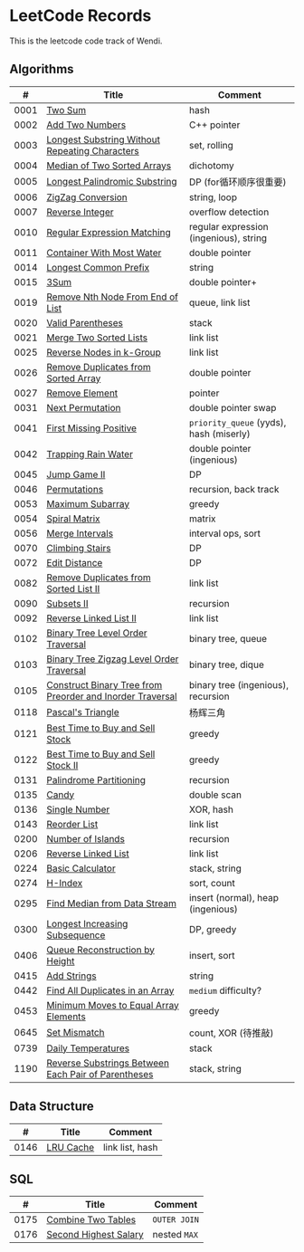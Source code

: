 # LeetCode Records
This is the leetcode code track of Wendi.

## Algorithms
| # | Title | Comment |
|---| ----- | ------- |
|0001|[Two Sum](https://leetcode-cn.com/problems/two-sum/)|hash
|0002|[Add Two Numbers](https://leetcode-cn.com/problems/add-two-numbers/)|C++ pointer
|0003|[Longest Substring Without Repeating Characters](https://leetcode-cn.com/problems/longest-substring-without-repeating-characters/)|set, rolling
|0004|[Median of Two Sorted Arrays](https://leetcode-cn.com/problems/median-of-two-sorted-arrays/)|dichotomy
|0005|[Longest Palindromic Substring](https://leetcode-cn.com/problems/longest-palindromic-substring/)|DP (for循环顺序很重要)
|0006|[ZigZag Conversion](https://leetcode-cn.com/problems/zigzag-conversion/)|string, loop
|0007|[Reverse Integer](https://leetcode-cn.com/problems/reverse-integer/)|overflow detection
|0010|[Regular Expression Matching](https://leetcode-cn.com/problems/regular-expression-matching/)|regular expression (ingenious), string
|0011|[Container With Most Water](https://leetcode-cn.com/problems/container-with-most-water/)|double pointer
|0014|[Longest Common Prefix](https://leetcode-cn.com/problems/longest-common-prefix/)|string
|0015|[3Sum](https://leetcode-cn.com/problems/3sum/)|double pointer+
|0019|[Remove Nth Node From End of List](https://leetcode-cn.com/problems/remove-nth-node-from-end-of-list/)|queue, link list
|0020|[Valid Parentheses](https://leetcode-cn.com/problems/valid-parentheses/)|stack
|0021|[Merge Two Sorted Lists](https://leetcode-cn.com/problems/merge-two-sorted-lists/)|link list
|0025|[Reverse Nodes in k-Group](https://leetcode-cn.com/problems/reverse-nodes-in-k-group/)|link list
|0026|[Remove Duplicates from Sorted Array](https://leetcode-cn.com/problems/remove-duplicates-from-sorted-array/)|double pointer
|0027|[Remove Element](https://leetcode-cn.com/problems/remove-element/)|pointer
|0031|[Next Permutation](https://leetcode-cn.com/problems/next-permutation/)|double pointer swap
|0041|[First Missing Positive](https://leetcode-cn.com/problems/first-missing-positive/)|`priority_queue` (yyds), hash (miserly)
|0042|[Trapping Rain Water](https://leetcode-cn.com/problems/trapping-rain-water/)|double pointer (ingenious)
|0045|[Jump Game II](https://leetcode-cn.com/problems/jump-game-ii/)|DP
|0046|[Permutations](https://leetcode-cn.com/problems/permutations/)|recursion, back track
|0053|[Maximum Subarray](https://leetcode-cn.com/problems/maximum-subarray/)|greedy
|0054|[Spiral Matrix](https://leetcode-cn.com/problems/spiral-matrix/)|matrix
|0056|[Merge Intervals](https://leetcode-cn.com/problems/merge-intervals/)|interval ops, sort
|0070|[Climbing Stairs](https://leetcode-cn.com/problems/climbing-stairs/)|DP
|0072|[Edit Distance](https://leetcode-cn.com/problems/edit-distance/)|DP
|0082|[Remove Duplicates from Sorted List II](https://leetcode-cn.com/problems/remove-duplicates-from-sorted-list-ii/)|link list
|0090|[Subsets II](https://leetcode-cn.com/problems/subsets-ii/)|recursion
|0092|[Reverse Linked List II](https://leetcode-cn.com/problems/reverse-linked-list-ii/)|link list
|0102|[Binary Tree Level Order Traversal](https://leetcode-cn.com/problems/binary-tree-level-order-traversal/)|binary tree, queue
|0103|[Binary Tree Zigzag Level Order Traversal](https://leetcode-cn.com/problems/binary-tree-zigzag-level-order-traversal/)|binary tree, dique
|0105|[Construct Binary Tree from Preorder and Inorder Traversal](https://leetcode-cn.com/problems/construct-binary-tree-from-preorder-and-inorder-traversal/)|binary tree (ingenious), recursion
|0118|[Pascal's Triangle](https://leetcode-cn.com/problems/pascals-triangle/)|杨辉三角
|0121|[Best Time to Buy and Sell Stock](https://leetcode-cn.com/problems/best-time-to-buy-and-sell-stock/)|greedy
|0122|[Best Time to Buy and Sell Stock II](https://leetcode-cn.com/problems/best-time-to-buy-and-sell-stock-ii/)|greedy
|0131|[Palindrome Partitioning](https://leetcode-cn.com/problems/palindrome-partitioning/)|recursion
|0135|[Candy](https://leetcode-cn.com/problems/candy/)|double scan
|0136|[Single Number](https://leetcode-cn.com/problems/single-number/)|XOR, hash
|0143|[Reorder List](https://leetcode-cn.com/problems/reorder-list/)|link list
|0200|[Number of Islands](https://leetcode-cn.com/problems/number-of-islands/)|recursion
|0206|[Reverse Linked List](https://leetcode-cn.com/problems/reverse-linked-list/)|link list
|0224|[Basic Calculator](https://leetcode-cn.com/problems/basic-calculator/)|stack, string
|0274|[H-Index](https://leetcode-cn.com/problems/h-index/)|sort, count
|0295|[Find Median from Data Stream](https://leetcode-cn.com/problems/find-median-from-data-stream/)|insert (normal), heap (ingenious)
|0300|[Longest Increasing Subsequence](https://leetcode-cn.com/problems/longest-increasing-subsequence/)|DP, greedy
|0406|[Queue Reconstruction by Height](https://leetcode-cn.com/problems/queue-reconstruction-by-height/)|insert, sort
|0415|[Add Strings](https://leetcode-cn.com/problems/add-strings/)|string
|0442|[Find All Duplicates in an Array](https://leetcode-cn.com/problems/find-all-duplicates-in-an-array/)|`medium` difficulty?
|0453|[Minimum Moves to Equal Array Elements](https://leetcode-cn.com/problems/minimum-moves-to-equal-array-elements/)|greedy
|0645|[Set Mismatch](https://leetcode-cn.com/problems/set-mismatch/)|count, XOR (待推敲)
|0739|[Daily Temperatures](https://leetcode-cn.com/problems/daily-temperatures/)|stack
|1190|[Reverse Substrings Between Each Pair of Parentheses](https://leetcode-cn.com/problems/reverse-substrings-between-each-pair-of-parentheses/)|stack, string

## Data Structure
| # | Title | Comment |
|---| ----- | ------- |
|0146|[LRU Cache](https://leetcode-cn.com/problems/lru-cache/)|link list, hash

<!-- ### Parallelization
| # | Title | Comment |
|---| ----- | ------- | -->


## SQL
| # | Title | Comment |
|---| ----- | ------- |
|0175|[Combine Two Tables](https://leetcode-cn.com/problems/combine-two-tables/)|`OUTER JOIN`
|0176|[Second Highest Salary](https://leetcode-cn.com/problems/second-highest-salary/)|nested `MAX`
